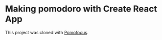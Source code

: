 # Making pomodoro with Create React App

This project was cloned with [Pomofocus](https://pomofocus.io/).
